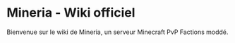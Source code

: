 # Mineria - Wiki officiel

Bienvenue sur le wiki de Mineria, un serveur Minecraft PvP Factions moddé.
